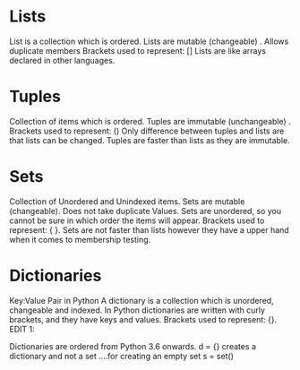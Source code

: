 # Lists

List is a collection which is ordered.
Lists are mutable (changeable) .
Allows duplicate members
Brackets used to represent: []
Lists are like arrays declared in other languages.


# Tuples

Collection of items which is ordered.
Tuples are immutable (unchangeable) .
Brackets used to represent: ()
Only difference between tuples and lists are that lists can be changed.
Tuples are faster than lists as they are immutable.


# Sets

Collection of Unordered and Unindexed items.
Sets are mutable (changeable).
Does not take duplicate Values.
Sets are unordered, so you cannot be sure in which order the items will appear.
Brackets used to represent: { }.
Sets are not faster than lists however they have a upper hand when it comes to membership testing.


# Dictionaries

Key:Value Pair in Python
A dictionary is a collection which is unordered, changeable and indexed.
In Python dictionaries are written with curly brackets, and they have keys and values.
Brackets used to represent: {}.
EDIT 1:

Dictionaries are ordered from Python 3.6 onwards.
d = {} creates a dictionary and not a set ….for creating an empty set s = set()